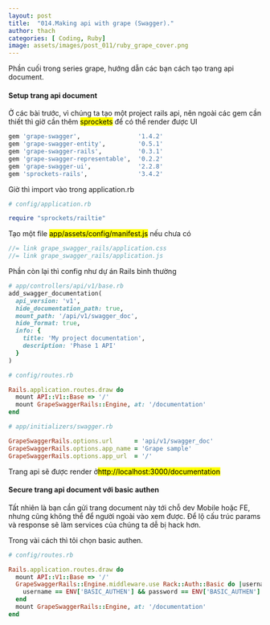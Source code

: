 ```yaml
---
layout: post
title:  "014.Making api with grape (Swagger)."
author: thach
categories: [ Coding, Ruby]
image: assets/images/post_011/ruby_grape_cover.png
---
```

Phần cuối trong series grape, hướng dẫn các bạn cách tạo trang api document.
#### Setup trang api document
Ở các bài trước, vì chúng ta tạo một project rails api, nên ngoài các gem cần thiết thì giờ cần thêm <mark>sprockets</mark> để có thể render được UI
```ruby
gem 'grape-swagger',                '1.4.2'
gem 'grape-swagger-entity',         '0.5.1'
gem 'grape-swagger-rails',          '0.3.1'
gem 'grape-swagger-representable',  '0.2.2'
gem 'grape-swagger-ui',             '2.2.8'
gem 'sprockets-rails',              '3.4.2'
```
Giờ thì import vào trong application.rb

```ruby
# config/application.rb

require "sprockets/railtie"
```

Tạo một file <mark>app/assets/config/manifest.js</mark> nếu chưa có
```js
//= link grape_swagger_rails/application.css
//= link grape_swagger_rails/application.js
```

Phần còn lại thì config như dự án Rails bình thường

```ruby
# app/controllers/api/v1/base.rb
add_swagger_documentation(
  api_version: 'v1',
  hide_documentation_path: true,
  mount_path: '/api/v1/swagger_doc',
  hide_format: true,
  info: {
    title: 'My project documentation',
    description: 'Phase 1 API'
  }
)
```

```ruby
# config/routes.rb

Rails.application.routes.draw do
  mount API::V1::Base => '/'
  mount GrapeSwaggerRails::Engine, at: '/documentation'
end
```

```ruby
# app/initializers/swagger.rb

GrapeSwaggerRails.options.url      = 'api/v1/swagger_doc'
GrapeSwaggerRails.options.app_name = 'Grape sample'
GrapeSwaggerRails.options.app_url  = '/'
```
Trang api sẽ được render ở<mark>http://localhost:3000/documentation</mark>

#### Secure trang api document với basic authen
Tất nhiên là bạn cần gửi trang document này tới chỗ dev Mobile hoặc FE, nhưng cũng không thể để người ngoài vào xem được. Để lộ cấu trúc params và response sẽ làm services của chúng ta dễ bị hack hơn.

Trong vài cách thì tôi chọn basic authen.
```ruby
# config/routes.rb

Rails.application.routes.draw do
  mount API::V1::Base => '/'
  GrapeSwaggerRails::Engine.middleware.use Rack::Auth::Basic do |username, password|
    username == ENV['BASIC_AUTHEN'] && password == ENV['BASIC_AUTHEN']
  end
  mount GrapeSwaggerRails::Engine, at: '/documentation'
end
```
